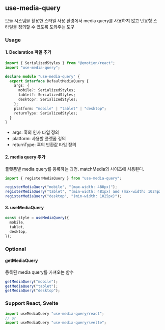 ## use-media-query

모듈 시스템을 활용한 스타일 사용 환경에서 media query를 사용하지 않고 반응형 스타일을 정의할 수 있도록 도와주는 도구

### Usage

#### 1. Declaration 파일 추가

```typescript
import { SerializedStyles } from "@emotion/react";
import "use-media-query";

declare module "use-media-query" {
  export interface DefaultMediaQuery {
    args: {
      mobile?: SerializedStyles;
      tablet?: SerializedStyles;
      desktop?: SerializedStyles;
    };
    platform: "mobile" | "tablet" | "desktop";
    returnType: SerializedStyles;
  }
}
```

- args: 훅의 인자 타입 정의
- platform: 사용할 플랫폼 정의
- returnType: 훅의 반환값 타입 정의

#### 2. media query 추가

플랫폼별 media query를 등록하는 과정. matchMedia의 사이즈에 사용된다.

```typescript
import { registerMediaQuery } from "use-media-query";

registerMediaQuery("mobile", "(max-width: 480px)");
registerMediaQuery("tablet", "(min-width: 481px) and (max-width: 1024px)");
registerMediaQuery("desktop", "(min-width: 1025px)");
```

#### 3. useMediaQuery

```typescript
const style = useMediaQuery({
  mobile,
  tablet,
  desktop,
});
```

### Optional

#### getMediaQuery

등록된 media query를 가져오는 함수

```typescript
getMediaQuery("mobile");
getMediaQuery("tablet");
getMediaQuery("desktop");
```

### Support React, Svelte

```typescript
import useMediaQuery "use-media-query/react";
// or
import useMediaQuery "use-media-query/svelte";
```
